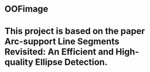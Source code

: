 # OOFimage
# This project is based on the paper Arc-support Line Segments Revisited: An Efficient and High-quality Ellipse Detection.
